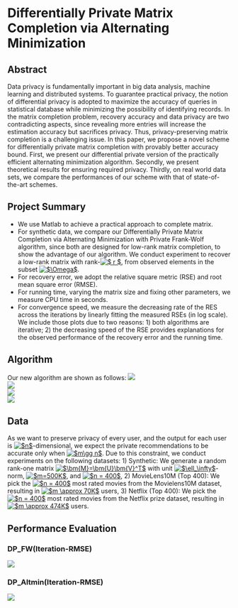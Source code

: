 # Differentially Private Matrix Completion via Alternating Minimization
## Abstract
Data privacy is fundamentally important in big data analysis, machine learning and distributed systems. To guarantee practical privacy, the notion of differential privacy is adopted to maximize the accuracy of queries in statistical database while minimizing the possibility of identifying records. In the matrix completion problem, recovery accuracy and data privacy are two contradicting aspects, since revealing more entries will increase the estimation accuracy but sacrifices privacy. Thus, privacy-preserving matrix completion is a challenging issue. In this paper, we propose a novel scheme for differentially private matrix completion with provably better accuracy bound. First, we present our differential private version of the practically efficient alternating minimization algorithm. Secondly, we present theoretical results for ensuring required privacy. Thirdly, on real world data sets, we compare the performances of our scheme with that of state-of-the-art schemes.

## Project Summary
+ We use Matlab to achieve a practical approach to complete matrix. 
+ For synthetic data, we compare our Differentially Private Matrix Completion via Alternating Minimization with Private Frank-Wolf algorithm, since both are designed for low-rank matrix completion, to show the advantage of our algorithm. We conduct experiment to recover a low-rank matrix with rank-<a href="https://www.codecogs.com/eqnedit.php?latex=$&space;r&space;$" target="_blank"><img src="https://latex.codecogs.com/gif.latex?$&space;r&space;$" title="$ r $" /></a>, from observed elements in the subset <a href="https://www.codecogs.com/eqnedit.php?latex=$\Omega$" target="_blank"><img src="https://latex.codecogs.com/gif.latex?$\Omega$" title="$\Omega$" /></a>. 
+ For recovery error, we adopt the relative square metric (RSE) and root mean square error (RMSE).
+ For running time, varying the matrix size and fixing other parameters, we measure CPU time in seconds.
+ For convergence speed, we measure the decreasing rate of the RES across the iterations by linearly fitting the measured RSEs (in log scale). We include those plots due to two reasons: 1) both algorithms are iterative; 2) the decreasing speed of the RSE provides explanations for the observed performance of the recovery error and the running time.

## Algorithm
Our new algorithm are shown as follows:
![](https://github.com/hust512/DP_Matrix_Completion_Alt_Min/raw/master/Alg/Alg2.png)  
![](https://github.com/hust512/DP_Matrix_Completion_Alt_Min/raw/master/Alg/Alg3.png)  
![](https://github.com/hust512/DP_Matrix_Completion_Alt_Min/raw/master/Alg/Alg4.png)  
![](https://github.com/hust512/DP_Matrix_Completion_Alt_Min/raw/master/Alg/Alg5.png)  


## Data
As we want to preserve privacy of every user, and the output for each user is <a href="https://www.codecogs.com/eqnedit.php?latex=$n$" target="_blank"><img src="https://latex.codecogs.com/gif.latex?$n$" title="$n$" /></a>-dimensional, we expect the private recommendations to be accurate only when <a href="https://www.codecogs.com/eqnedit.php?latex=$m\gg&space;n$" target="_blank"><img src="https://latex.codecogs.com/gif.latex?$m\gg&space;n$" title="$m\gg n$" /></a>. Due to this constraint, we conduct experiments on the following datasets: 1) Synthetic: We generate a random rank-one matrix <a href="https://www.codecogs.com/eqnedit.php?latex=$\bm{M}=\bm{U}\bm{V}^T$" target="_blank"><img src="https://latex.codecogs.com/gif.latex?$\bm{M}=\bm{U}\bm{V}^T$" title="$\bm{M}=\bm{U}\bm{V}^T$" /></a> with unit <a href="https://www.codecogs.com/eqnedit.php?latex=$\ell_\infty$" target="_blank"><img src="https://latex.codecogs.com/gif.latex?$\ell_\infty$" title="$\ell_\infty$" /></a>-norm, <a href="https://www.codecogs.com/eqnedit.php?latex=$m=500K$" target="_blank"><img src="https://latex.codecogs.com/gif.latex?$m=500K$" title="$m=500K$" /></a>, and <a href="https://www.codecogs.com/eqnedit.php?latex=$n&space;=&space;400$" target="_blank"><img src="https://latex.codecogs.com/gif.latex?$n&space;=&space;400$" title="$n = 400$" /></a>, 2) MovieLens10M (Top 400): We pick the <a href="https://www.codecogs.com/eqnedit.php?latex=$n&space;=&space;400$" target="_blank"><img src="https://latex.codecogs.com/gif.latex?$n&space;=&space;400$" title="$n = 400$" /></a> most rated movies from the Movielens10M dataset, resulting in <a href="https://www.codecogs.com/eqnedit.php?latex=$m&space;\approx&space;70K$" target="_blank"><img src="https://latex.codecogs.com/gif.latex?$m&space;\approx&space;70K$" title="$m \approx 70K$" /></a> users, 3) Netflix (Top 400): We pick the <a href="https://www.codecogs.com/eqnedit.php?latex=$n&space;=&space;400$" target="_blank"><img src="https://latex.codecogs.com/gif.latex?$n&space;=&space;400$" title="$n = 400$" /></a> most rated movies from the Netflix prize dataset, resulting in <a href="https://www.codecogs.com/eqnedit.php?latex=$m&space;\approx&space;474K$" target="_blank"><img src="https://latex.codecogs.com/gif.latex?$m&space;\approx&space;474K$" title="$m \approx 474K$" /></a> users.

## Performance Evaluation
### DP_FW(Iteration-RMSE)
![](https://github.com/hust512/DP_Matrix_Completion_Alt_Min/raw/master/DP_FW/DP_FW.png) 
### DP_Altmin(Iteration-RMSE)
![](https://github.com/hust512/DP_Matrix_Completion_Alt_Min/raw/master/DP_AltMin/picture1.png) 

